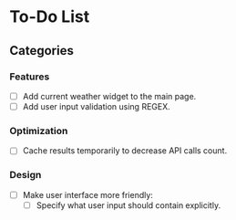 # To-Do List

## Categories

### Features

- [ ] Add current weather widget to the main page.
- [ ] Add user input validation using REGEX.

### Optimization

- [ ] Cache results temporarily to decrease API calls count.

### Design

- [ ] Make user interface more friendly:
  - [ ] Specify what user input should contain explicitly.  
